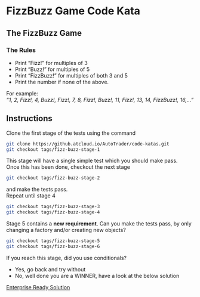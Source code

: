# FizzBuzz Game Code Kata

## The FizzBuzz Game

### The Rules
* Print “Fizz!” for multiples of 3  
* Print “Buzz!” for multiples of 5  
* Print “FizzBuzz!” for multiples of both 3 and 5  
* Print the number if none of the above.  

For example:  
*“1, 2, Fizz!, 4, Buzz!, Fizz!, 7, 8, Fizz!, Buzz!, 11, Fizz!, 13, 14, FizzBuzz!, 16,...”*
## Instructions
Clone the first stage of the tests using the command
``` bash
git clone https://github.atcloud.io/AutoTrader/code-katas.git
git checkout tags/fizz-buzz-stage-1
```
This stage will have a single simple test which you should make pass.  
Once this has been done, checkout the next stage
``` bash
git checkout tags/fizz-buzz-stage-2
```
and make the tests pass.  
Repeat until stage 4
``` bash
git checkout tags/fizz-buzz-stage-3
git checkout tags/fizz-buzz-stage-4
```
Stage 5 contains a **new requirement**.  Can you make the tests pass, by only changing a factory and/or creating new objects?
``` bash
git checkout tags/fizz-buzz-stage-5
git checkout tags/fizz-buzz-stage-6
```

If you reach this stage, did you use conditionals?
  * Yes, go back and try without
  * No, well done you are a WINNER, have a look at the below solution

[Enterprise Ready Solution](https://github.com/EnterpriseQualityCoding/FizzBuzzEnterpriseEdition)
